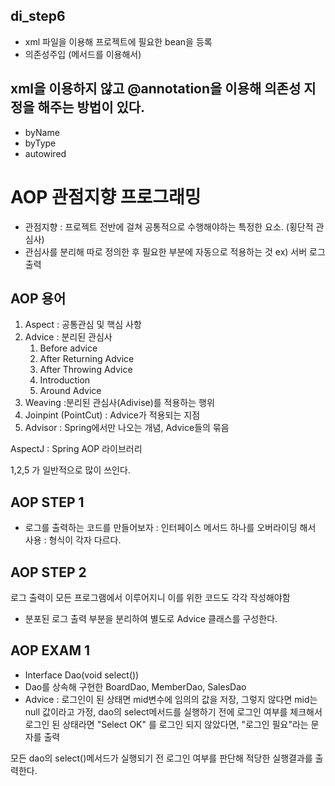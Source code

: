 ## di_step6

- xml 파일을 이용해 프로젝트에 필요한 bean을 등록
- 의존성주입 (메서드를 이용해서)



## xml을 이용하지 않고 @annotation을 이용해 의존성 지정을 해주는 방법이 있다.

- byName
- byType
- autowired

# AOP 관점지향 프로그래밍
- 관점지향 : 프로젝트 전반에 걸쳐 공통적으로 수행해야하는 특정한 요소. (횡단적 관심사)
- 관심사를 분리해 따로 정의한 후 필요한 부분에 자동으로 적용하는 것
ex) 서버 로그 출력


## AOP 용어
1) Aspect   : 공통관심 및 핵심 사항
2) Advice   : 분리된 관심사
   1) Before advice
   2) After Returning Advice
   3) After Throwing Advice
   4) Introduction
   5) Around Advice
3) Weaving  :분리된 관심사(Adivise)를 적용하는 행위
4) Joinpint (PointCut) : Advice가 적용되는 지점
5) Advisor : Spring에서만 나오는 개념, Advice들의 묶음

AspectJ : Spring AOP 라이브러리


1,2,5 가 일반적으로 많이 쓰인다.

## AOP STEP 1
- 로그를 출력하는 코드를 만들어보자
 : 인터페이스 메서드 하나를 오버라이딩 해서 사용 : 형식이 각자 다르다.

##  AOP STEP 2

로그 출력이 모든 프로그램에서 이루어지니 이를 위한 코드도 각각 작성해야함
- 분포된 로그 출력 부분을 분리하여 별도로 Advice 클래스를 구성한다.


## AOP EXAM 1

- Interface Dao(void select())
- Dao를 상속해 구현한 BoardDao, MemberDao, SalesDao
- Advice : 로그인이 된 상태면 mid변수에 임의의 값을 저장, 그렇지 않다면 mid는 null     값이라고 가정, dao의 select메서드를 실행하기 전에 로그인 여부를 체크해서 로그인 된 상태라면 "Select OK" 를 로그인 되지 않았다면, "로그인 필요"라는 문자를 출력

모든 dao의 select()메서드가 실행되기 전 로그인 여부를 판단해 적당한 실행결과를 출력한다.
  